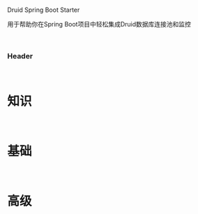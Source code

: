 ‍

‍

Druid Spring Boot Starter 

用于帮助你在Spring Boot项目中轻松集成Druid数据库连接池和监控

‍

### Header

‍

# 知识

‍

# 基础

‍

# 高级
